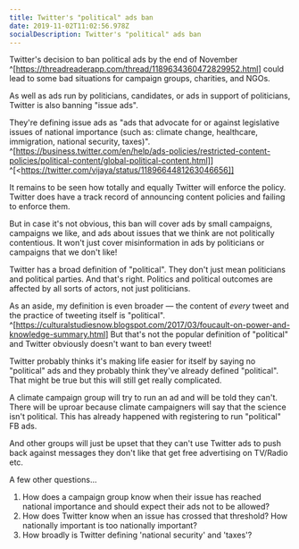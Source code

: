 ```yaml
---
title: Twitter's "political" ads ban
date: 2019-11-02T11:02:56.978Z
socialDescription: Twitter's "political" ads ban
---
```

Twitter's decision to ban political ads by the end of November ^[<https://threadreaderapp.com/thread/1189634360472829952.html]> could lead to some bad situations for campaign groups, charities, and NGOs.

As well as ads run by politicians, candidates, or ads in support of politicians, Twitter is also banning "issue ads".

They're defining issue ads as "ads that advocate for or against legislative issues of national importance (such as: climate change, healthcare, immigration, national security, taxes)". ^[<https://business.twitter.com/en/help/ads-policies/restricted-content-policies/political-content/global-political-content.html]>] ^[<https://twitter.com/vijaya/status/1189664481263046656]]

It remains to be seen how totally and equally Twitter will enforce the policy. Twitter does have a track record of announcing content policies and failing to enforce them.

But in case it's not obvious, this ban will cover ads by small campaigns, campaigns we like, and ads about issues that we think are not politically contentious. It won't just cover misinformation in ads by politicians or campaigns that we don't like!

Twitter has a broad definition of "political". They don't just mean politicians and political parties. And that's right. Politics and political outcomes are affected by all sorts of actors, not just politicians.

As an aside, my definition is even broader — the content of *every* tweet and the practice of tweeting itself is "political". ^[<https://culturalstudiesnow.blogspot.com/2017/03/foucault-on-power-and-knowledge-summary.html]> But that's not the popular definition of "political" and Twitter obviously doesn't want to ban every tweet!

Twitter probably thinks it's making life easier for itself by saying no "political" ads and they probably think they've already defined "political". That might be true but this will still get really complicated.

A climate campaign group will try to run an ad and will be told they can't. There will be uproar because climate campaigners will say that the science isn't political. This has already happened with registering to run "political" FB ads.

And other groups will just be upset that they can't use Twitter ads to push back against messages they don't like that get free advertising on TV/Radio etc.

A few other questions…

1. How does a campaign group know when their issue has reached national importance and should expect their ads not to be allowed?
2. How does Twitter know when an issue has crossed that threshold? How nationally important is too nationally important?
3. How broadly is Twitter defining 'national security' and 'taxes'?
